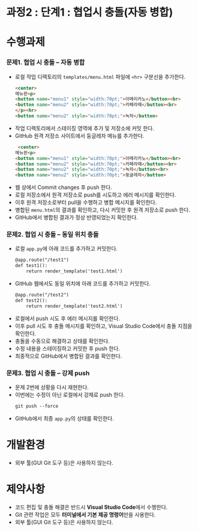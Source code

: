 # 과정2 : 단계1 : 협업시 충돌(자동 병합)

# 수행과제

### 문제1. 협업 시 충돌 – 자동 병합

- 로컬 작업 디렉토리의 `templates/menu.html` 파일에 `<hr>` 구분선을 추가한다.
	```html
	<center>
	메뉴판<p>
	<button name="menu1" style="width:70pt;">아메리카노</button><br>
	<button name="menu2" style="width:70pt;">카페라떼</button><br>
	</p><hr>
	<button name="menu2" style="width:70pt;">녹차</button>
	```
- 작업 디렉토리에서 스테이징 영역에 추가 및 저장소에 커밋 한다.
- GitHub 원격 저장소 사이트에서 둥글레차 메뉴를 추가한다.
	```html
	 <center>
	메뉴판<p>
	<button name="menu1" style="width:70pt;">아메리카노</button><br>
	<button name="menu2" style="width:70pt;">카페라떼</button><br>
	<button name="menu2" style="width:70pt;">녹차</button><br>
	<button name="menu2" style="width:70pt;">둥글레차</button>
	```
- 웹 상에서 Commit changes 후 push 한다.
- 로컬 저장소에서 원격 저장소로 push를 시도하고 에러 메시지를 확인한다.
- 이후 원격 저장소로부터 pull을 수행하고 병합 메시지를 확인한다.
- 병합된 `menu.html`의 결과를 확인하고, 다시 커밋한 후 원격 저장소로 push 한다.
- GitHub에서 병합된 결과가 정상 반영되었는지 확인한다.

### 문제2. 협업 시 충돌 – 동일 위치 충돌

- 로컬 `app.py`에 아래 코드를 추가하고 커밋한다.
	```html
	@app.route("/test1")
	def test1():
	    return render_template('test1.html')
	```
- GitHub 웹에서도 동일 위치에 아래 코드를 추가하고 커밋한다.
	```html
	@app.route("/test2")
	def test2():
	    return render_template('test2.html')
	```
- 로컬에서 push 시도 후 에러 메시지를 확인한다.
- 이후 pull 시도 후 충돌 메시지를 확인하고, Visual Studio Code에서 충돌 지점을 확인한다.
- 충돌을 수동으로 해결하고 상태를 확인한다.
- 수정 내용을 스테이징하고 커밋한 후 push 한다.
- 최종적으로 GitHub에서 병합된 결과를 확인한다.

### 문제3. 협업 시 충돌 – 강제 push

- 문제 2번에 상황을 다시 재현한다.
- 이번에는 수정이 아닌 로컬에서 강제로 push 한다.
	```css
	git push --force
	```
- GitHub에서 최종 `app.py`의 상태를 확인한다.

# **개발환경**

- 외부 툴(GUI Git 도구 등)은 사용하지 않는다.

# **제약사항**

- 코드 편집 및 충돌 해결은 반드시 **Visual Studio Code**에서 수행한다.
- Git 관련 작업은 모두 **터미널에서 기본 제공 명령어**만을 사용한다.
- 외부 툴(GUI Git 도구 등)은 사용하지 않는다.